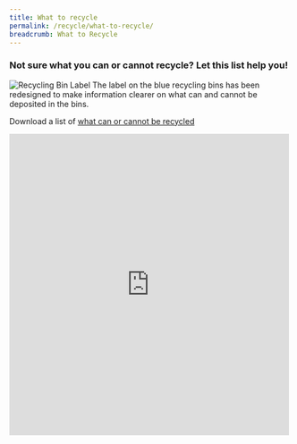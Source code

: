 ```yaml
---
title: What to recycle
permalink: /recycle/what-to-recycle/
breadcrumb: What to Recycle
---
```

### Not sure what you can or cannot recycle? Let this list help you!

<!-- Image Map Generated by http://www.image-map.net/ -->
<img src="/images/ch2_blue_bin_label.jpg" usemap="#image-map" alt="Recycling Bin Label">

<map name="image-map">
    <area target="" alt="Can i recycle glass?" title="Can i recycle paper?" href="#paper" coords="1,0,184,335" shape="rect">
    <area target="" alt="Can i recycle paper?" title="Can i recycle metal?" href="#metal" coords="388,332,205,2" shape="rect">
    <area target="" alt="Can i recycle plastic?" title="Can i recycle plastic?" href="#plastic" coords="594,335,410,0" shape="rect">
    <area target="" alt="Can i recycle metal?" title="Can i recycle glass?" href="#glass" coords="800,335,614,0" shape="rect">
</map>
<caption>The label on the blue recycling bins has been redesigned to make information clearer on what can and cannot be deposited in the bins.</caption>

Download a list of <a href="https://www.nea.gov.sg/docs/default-source/our-services/waste-management/list-of-items-that-are-recyclable-and-not.pdf">what can or cannot be recycled</a>

<iframe src="https://www.facebook.com/plugins/post.php?href=https%3A%2F%2Fwww.facebook.com%2FMSEsingapore%2Fposts%2F379443177560066&show_text=true&width=500" width="500" height="540" style="border:none;overflow:hidden" scrolling="no" frameborder="0" allowfullscreen="true" allow="autoplay; clipboard-write; encrypted-media; picture-in-picture; web-share"></iframe>

<!--
### Paper 

<table class="table-h">
<tr>
    <th width ="5%" class="tg-0lax">S/N</th>
    <th width ="55%" class="tg-0lax">Item</th>
    <th width ="10%" class="tg-0lax">Can recycle?</th>
    <th width ="30%"  class="tg-0lax">Remarks</th>
  </tr>
  <tr>
    <td class="tg-0lax">1</td>
    <td class="tg-0lax">Printed paper (Glossy and non-glossy)</td>
    <td class="tg-0lax">YES</td>
    <td class="tg-0lax"></td>
  </tr>
  <tr>
    <td class="tg-0lax">2</td>
    <td class="tg-0lax">Writing paper</td>
    <td class="tg-0lax">YES</td>
    <td class="tg-0lax"></td>
  </tr>
  <tr>
    <td class="tg-0lax">3</td>
    <td class="tg-0lax">Newspaper</td>
    <td class="tg-0lax">YES</td>
    <td class="tg-0lax"></td>
  </tr>
  <tr>
    <td class="tg-0lax">4</td>
    <td class="tg-0lax">Flyer (Glossy and non-glossy)</td>
    <td class="tg-0lax">YES</td>
    <td class="tg-0lax"></td>
  </tr>
  <tr>
    <td class="tg-0lax">5</td>
    <td class="tg-0lax">Brochure (Glossy and non-glossy)</td>
    <td class="tg-0lax">YES</td>
    <td class="tg-0lax"></td>
  </tr>
  <tr>
    <td class="tg-0lax">6</td>
    <td class="tg-0lax">Magazine (Glossy and non-glossy)</td>
    <td class="tg-0lax">YES</td>
    <td class="tg-0lax"></td>
  </tr>
  <tr>
    <td class="tg-0lax">7</td>
    <td class="tg-0lax">Book / Textbook</td>
    <td class="tg-0lax">YES</td>
    <td class="tg-0lax">Donate if it is in good condition</td>
  </tr>
  <tr>
    <td class="tg-0lax">8</td>
    <td class="tg-0lax">Telephone directory</td>
    <td class="tg-0lax">YES</td>
    <td class="tg-0lax"></td>
  </tr>
  <tr>
    <td class="tg-0lax">9</td>
    <td class="tg-0lax">Envelope (With and without plastic window)</td>
    <td class="tg-0lax">YES</td>
    <td class="tg-0lax"></td>
  </tr>
  <tr>
    <td class="tg-0lax">10</td>
    <td class="tg-0lax">Red packet</td>
    <td class="tg-0lax">YES</td>
    <td class="tg-0lax"></td>
  </tr>
  <tr>
    <td class="tg-0lax">11</td>
    <td class="tg-0lax">Namecard</td>
    <td class="tg-0lax">YES</td>
    <td class="tg-0lax"></td>
  </tr>
  <tr>
    <td class="tg-0lax">12</td>
    <td class="tg-0lax">Calendar</td>
    <td class="tg-0lax">YES</td>
    <td class="tg-0lax"></td>
  </tr>
  <tr>
    <td class="tg-0lax">13</td>
    <td class="tg-0lax">Greeting card</td>
    <td class="tg-0lax">YES</td>
    <td class="tg-0lax"></td>
  </tr>
  <tr>
    <td class="tg-0lax">14</td>
    <td class="tg-0lax">Gift wrapping paper</td>
    <td class="tg-0lax">YES</td>
    <td class="tg-0lax"></td>
  </tr>
  <tr>
    <td class="tg-0lax">15</td>
    <td class="tg-0lax">Shredded paper</td>
    <td class="tg-0lax">YES</td>
    <td class="tg-0lax"></td>
  </tr>
  <tr>
    <td class="tg-0lax">16</td>
    <td class="tg-0lax">Paper receipt</td>
    <td class="tg-0lax">YES</td>
    <td class="tg-0lax"></td>
  </tr>
  <tr>
    <td class="tg-0lax">17</td>
    <td class="tg-0lax">Carton box / Cardboard box</td>
    <td class="tg-0lax">YES</td>
    <td class="tg-0lax">Please flatten</td>
  </tr>
  <tr>
    <td class="tg-0lax">18</td>
    <td class="tg-0lax">Paper packaging <br />Printed paper box<br /> Paper Box</td>
    <td class="tg-0lax">YES</td>
    <td class="tg-0lax">Please flatten</td>
  </tr>
  <tr>
    <td class="tg-0lax">19</td>
    <td class="tg-0lax">Egg tray</td>
    <td class="tg-0lax">YES</td>
    <td class="tg-0lax"></td>
  </tr>
  <tr>
    <td class="tg-0lax">20</td>
    <td class="tg-0lax">Beverage carton (e.g. milk, juice and drink packet)</td>
    <td class="tg-0lax">YES</td>
    <td class="tg-0lax">Please empty and rinse when necessary. Please flatten</td>
  </tr>
  <tr>
    <td class="tg-0lax">21</td>
    <td class="tg-0lax">Paper towel and toilet roll tube</td>
    <td class="tg-0lax">YES</td>
    <td class="tg-0lax"></td>
  </tr>
  <tr>
    <td class="tg-0lax">22</td>
    <td class="tg-0lax">Tissue box</td>
    <td class="tg-0lax">YES</td>
    <td class="tg-0lax">Please flatten</td>
  </tr>
  <tr>
    <td class="tg-0lax">23</td>
    <td class="tg-0lax">Paper bag</td>
    <td class="tg-0lax">YES</td>
    <td class="tg-0lax"></td>
  </tr>
  <tr>
    <td class="tg-0lax">24</td>
    <td class="tg-0lax">Paper disposables such as <br />Paper cup<br />Paper plate<br />Glitter paper<br />Crayon drawing</td>
    <td class="tg-0lax"><span style="color:red">NO</span></td>
    <td class="tg-0lax">Dispose as general waste</td>
  </tr>
  <tr>
    <td class="tg-0lax">25</td>
    <td class="tg-0lax">Tissue paper</td>
    <td class="tg-0lax"><span style="color:red">NO</span></td>
    <td class="tg-0lax">Dispose as general waste</td>
  </tr>
  <tr>
    <td class="tg-0lax">26</td>
    <td class="tg-0lax">Paper towel</td>
    <td class="tg-0lax"><span style="color:red">NO</span></td>
    <td class="tg-0lax">Dispose as general waste</td>
  </tr>
  <tr>
    <td class="tg-0lax">27</td>
    <td class="tg-0lax">Toilet paper</td>
    <td class="tg-0lax"><span style="color:red">NO</span></td>
    <td class="tg-0lax">Dispose as general waste</td>
  </tr>
  <tr>
    <td class="tg-0lax">28</td>
    <td class="tg-0lax">Disposable wooden chopstick<br />Wooden chopsticks <br />Pizza boxes</td>
    <td class="tg-0lax"><span style="color:red">NO</span></td>
    <td class="tg-0lax">Dispose as general waste</td>
  </tr>
  <tr>
    <td class="tg-0lax">29</td>
    <td class="tg-0lax">Wax paper</td>
    <td class="tg-0lax"><span style="color:red">NO</span></td>
    <td class="tg-0lax">Dispose as general waste</td>
  </tr>
  <tr>
    <td class="tg-0lax">30</td>
    <td class="tg-0lax">Paper packaging that are contaminated with food (eg pizza box, paper bag for pastries)</td>
    <td class="tg-0lax"><span style="color:red">NO</span></td>
    <td class="tg-0lax">Dispose as general waste</td>
  </tr>
</table>


### Plastic

<table class="table-h">
<tr>
    <th width ="5%" class="tg-0lax">S/N</th>
    <th width ="55%" class="tg-0lax">Item</th>
    <th width ="10%" class="tg-0lax">Can recycle?</th>
    <th width ="30%"  class="tg-0lax">Remarks</th>
  </tr>
  <tr>
    <td class="tg-0lax">1</td>
    <td class="tg-0lax">Plastic bottle/container - Food or Beverage (e.g. Mineral water bottle, Soft drink bottle, Carbonated drink bottle, Milk bottle, Water bottle, Medicine bottle etc)</td>
    <td class="tg-0lax">YES</td>
    <td class="tg-0lax">Please empty and rinse when necessary</td>
  </tr>
  <tr>
    <td class="tg-0lax">2</td>
    <td class="tg-0lax">Plastic bottle/container - Non-food (e.g. shampoo, bodywash, facial cleanser, detergent, soap etc)</td>
    <td class="tg-0lax">YES</td>
    <td class="tg-0lax">Please empty and rinse when necessary</td>
  </tr>
  <tr>
    <td class="tg-0lax">3</td>
    <td class="tg-0lax">CD/DVD and CD/DVC casing</td>
    <td class="tg-0lax">YES</td>
    <td class="tg-0lax"></td>
  </tr>
  <tr>
    <td class="tg-0lax">4</td>
    <td class="tg-0lax">Plastic bag (except for oxo- and bio-degradable bags)</td>
    <td class="tg-0lax">YES</td>
    <td class="tg-0lax"></td>
  </tr>
  <tr>
    <td class="tg-0lax">5</td>
    <td class="tg-0lax">Plastic film/flexible packaging (e.g. magazine wrapper, film packaging for packet drinks, bubble wrap etc.)</td>
    <td class="tg-0lax">YES</td>
    <td class="tg-0lax"></td>
  </tr>
  <tr>
    <td class="tg-0lax">6</td>
    <td class="tg-0lax">Plastic packaging (e.g. sliced bread bag and egg trays)</td>
    <td class="tg-0lax">YES</td>
    <td class="tg-0lax">Please empty contents</td>
  </tr>
  <tr>
    <td class="tg-0lax">7</td>
    <td class="tg-0lax">Plastic clothes hanger</td>
    <td class="tg-0lax">YES</td>
    <td class="tg-0lax"></td>
  </tr>
  <tr>
    <td class="tg-0lax">8</td>
    <td class="tg-0lax">Non-polystyrene foam takeaway food container</td>
    <td class="tg-0lax">YES</td>
    <td class="tg-0lax">Please empty and rinse when necessary</td>
  </tr>
  <tr>
    <td class="tg-0lax">9</td>
    <td class="tg-0lax">Polystyrene foam product (e.g. Styrofoam cup, clam shell container)</td>
    <td class="tg-0lax"><span style="color:red">NO</span></td>
    <td class="tg-0lax">Dispose as general waste</td>
  </tr>
  <tr>
    <td class="tg-0lax">10</td>
    <td class="tg-0lax">Plastic disposables - cutlery and crockery</td>
    <td class="tg-0lax"><span style="color:red">NO</span></td>
    <td class="tg-0lax">Dispose as general waste</td>
  </tr>
  <tr>
    <td class="tg-0lax">11</td>
    <td class="tg-0lax">Plastic packaging with foil (e.g. potato chip bags, empty blister pack etc.)</td>
    <td class="tg-0lax"><span style="color:red">NO</span></td>
    <td class="tg-0lax">Dispose as general waste</td>
  </tr>
  <tr>
    <td class="tg-0lax">12</td>
    <td class="tg-0lax">Oxo- and bio-degradable bags</td>
    <td class="tg-0lax"><span style="color:red">NO</span></td>
    <td class="tg-0lax">Dispose as general waste</td>
  </tr>
  <tr>
    <td class="tg-0lax">13</td>
    <td class="tg-0lax">Drinking straw</td>
    <td class="tg-0lax"><span style="color:red">NO</span></td>
    <td class="tg-0lax">Dispose as general waste</td>
  </tr>
  <tr>
    <td class="tg-0lax">14</td>
    <td class="tg-0lax">Cassette and video tape</td>
    <td class="tg-0lax"><span style="color:red">NO</span></td>
    <td class="tg-0lax">Dispose as general waste</td>
  </tr>
  <tr>
    <td class="tg-0lax">15</td>
    <td class="tg-0lax">Plastic packaging contaminated with food</td>
    <td class="tg-0lax"><span style="color:red">NO</span></td>
    <td class="tg-0lax">Dispose as general waste</td>
  </tr>
  <tr>
    <td class="tg-0lax">16</td>
    <td class="tg-0lax">Melamine products (e.g. Melamine cups, melamine plates etc)</td>
    <td class="tg-0lax"><span style="color:red">NO</span></td>
    <td class="tg-0lax">Dispose as general waste</td>
  </tr>
</table>


### Glass


<table class="table-h">
<tr>
    <th width ="5%" class="tg-0lax">S/N</th>
    <th width ="55%" class="tg-0lax">Item</th>
    <th width ="10%" class="tg-0lax">Can recycle?</th>
    <th width ="30%"  class="tg-0lax">Remarks</th>
  </tr>
  <tr>
    <td class="tg-0lax">1</td>
    <td class="tg-0lax">Glass bottle - Beverage (e.g. carbonated drink, beer, wine)</td>
    <td class="tg-0lax">YES</td>
    <td class="tg-0lax">Please empty and rinse when necessary</td>
  </tr>
  <tr>
    <td class="tg-0lax">2</td>
    <td class="tg-0lax">Glass bottle - Food (e.g. sauce and condiment bottle, jam spread etc)</td>
    <td class="tg-0lax">YES</td>
    <td class="tg-0lax">Please empty and rinse when necessary</td>
  </tr>
  <tr>
    <td class="tg-0lax">3</td>
    <td class="tg-0lax">Glass bottle - Cosmetic</td>
    <td class="tg-0lax">YES</td>
    <td class="tg-0lax">Please empty and rinse when necessary</td>
  </tr>
  <tr>
    <td class="tg-0lax">4</td>
    <td class="tg-0lax">Glass bottle - Medicine and supplement</td>
    <td class="tg-0lax">YES</td>
    <td class="tg-0lax">Please empty and rinse when necessary</td>
  </tr>
  <tr>
    <td class="tg-0lax">5</td>
    <td class="tg-0lax">Glassware - Cup, plate</td>
    <td class="tg-0lax">YES</td>
    <td class="tg-0lax"></td>
  </tr>
  <tr>
    <td class="tg-0lax">6</td>
    <td class="tg-0lax">Borosilicate or Pyrex glassware (e.g. bakeware)</td>
    <td class="tg-0lax"><span style="color:red">NO</span></td>
    <td class="tg-0lax">Dispose as general waste</td>
  </tr>
  <tr>
    <td class="tg-0lax">7</td>
    <td class="tg-0lax">Windows</td>
    <td class="tg-0lax"><span style="color:red">NO</span></td>
    <td class="tg-0lax">Dispose as general waste</td>
  </tr>
  <tr>
    <td class="tg-0lax">8</td>
    <td class="tg-0lax">Mirror</td>
    <td class="tg-0lax"><span style="color:red">NO</span></td>
    <td class="tg-0lax">Donate if it is in good condition</td>
  </tr>
  <tr>
    <td class="tg-0lax">9</td>
    <td class="tg-0lax">Ceramic product (e.g. ceramic plate, tea pot etc)</td>
    <td class="tg-0lax"><span style="color:red">NO</span></td>
    <td class="tg-0lax">Donate if it is in good condition</td>
  </tr>
  <tr>
    <td class="tg-0lax">10</td>
    <td class="tg-0lax">Light bulb</td>
    <td class="tg-0lax"><span style="color:green">MAYBE</span></td>
    <td class="tg-0lax">Can be recycled at <a href="/recycle/where-to-recycle/">specific collection points</a></td>
  </tr>
</table>



### Metal

<table class="table-h">
<tr>
    <th width ="5%" class="tg-0lax">S/N</th>
    <th width ="55%" class="tg-0lax">Item</th>
    <th width ="10%" class="tg-0lax">Can recycle?</th>
    <th width ="30%"  class="tg-0lax">Remarks</th>
  </tr>
  <tr>
    <td class="tg-0lax">1</td>
    <td class="tg-0lax">Metal can - Beverage (e.g. carbonated drink, beer etc)</td>
    <td class="tg-0lax">YES</td>
    <td class="tg-0lax">Please empty and rinse when necessary</td>
  </tr>
  <tr>
    <td class="tg-0lax">2</td>
    <td class="tg-0lax">Metal can - Food (e.g. biscuit and food tin, canned food etc)</td>
    <td class="tg-0lax">YES</td>
    <td class="tg-0lax">Please empty and rinse when necessary</td>
  </tr>
  <tr>
    <td class="tg-0lax">3</td>
    <td class="tg-0lax">Metal bottle cap</td>
    <td class="tg-0lax">YES</td>
    <td class="tg-0lax"></td>
  </tr>
  <tr>
    <td class="tg-0lax">4</td>
    <td class="tg-0lax">Aerosol can</td>
    <td class="tg-0lax">YES</td>
    <td class="tg-0lax">Please empty contents</td>
  </tr>
  <tr>
    <td class="tg-0lax">5</td>
    <td class="tg-0lax">Clean aluminium tray and foil</td>
    <td class="tg-0lax">YES</td>
    <td class="tg-0lax">Please rinse when necessary</td>
  </tr>
  <tr>
    <td class="tg-0lax">6</td>
    <td class="tg-0lax">Metal container - Non-food (e.g. paint container etc)</td>
    <td class="tg-0lax">YES</td>
    <td class="tg-0lax">Please empty contents</td>
  </tr>
</table>


### Others

<table class="table-h">
<tr>
    <th width ="5%" class="tg-0lax">S/N</th>
    <th width ="55%" class="tg-0lax">Item</th>
    <th width ="10%" class="tg-0lax">Can recycle?</th>
    <th width ="30%"  class="tg-0lax">Remarks</th>
  </tr>
  <tr>
    <td class="tg-0lax">1</td>
    <td class="tg-0lax">IT accessories (e.g. cable, mouse, keyboard etc)</td>
    <td class="tg-0lax"><span style="color:green">MAYBE</span></td>
    <td class="tg-0lax">Can be recycled at <a href="/recycle/where-to-recycle/">specific collection points</a></td>
  </tr>
  <tr>
    <td class="tg-0lax">2</td>
    <td class="tg-0lax">Electronic waste (e.g. Used mobile phone, tablet, laptop etc)</td>
    <td class="tg-0lax"><span style="color:green">MAYBE</span></td>
    <td class="tg-0lax">Can be recycled at <a href="/recycle/where-to-recycle/">specific collection points</a></td>
  </tr>
  <tr>
    <td class="tg-0lax">3</td>
    <td class="tg-0lax">Rechargable battery</td>
    <td class="tg-0lax"><span style="color:green">MAYBE</span></td>
    <td class="tg-0lax">Can be recycled at <a href="/recycle/where-to-recycle/">specific collection points</a></td>
  </tr>
  <tr>
    <td class="tg-0lax">4</td>
    <td class="tg-0lax">Household battery</td>
    <td class="tg-0lax"><span style="color:red">MAYBE</span></td>
    <td class="tg-0lax">Can be recycled at <a href="/recycle/where-to-recycle/">specific collection points</a></td>
  </tr>
  <tr>
    <td class="tg-0lax">5</td>
    <td class="tg-0lax">Old items which are not in good condition (e.g. clothes, shoes, bag, soft toy, umbrella etc)</td>
    <td class="tg-0lax"><span style="color:red">NO</span></td>
    <td class="tg-0lax">Dispose as general waste</td>
  </tr>
  <tr>
    <td class="tg-0lax">6</td>
    <td class="tg-0lax">Old items which are in good condition (e.g. clothes, shoes, bag, soft toy, umbrella, spectacle etc)</td>
    <td class="tg-0lax"><span style="color:red">NO</span></td>
    <td class="tg-0lax">Donate if it is in good condition</td>
  </tr>
  <tr>
    <td class="tg-0lax">7</td>
    <td class="tg-0lax">Food waste</td>
    <td class="tg-0lax"><span style="color:red">NO</span></td>
    <td class="tg-0lax">Dispose as general waste</td>
  </tr>
  <tr>
    <td class="tg-0lax">8</td>
    <td class="tg-0lax">Leftover medicine</td>
    <td class="tg-0lax"><span style="color:red">NO</span></td>
    <td class="tg-0lax">Dispose as general waste</td>
  </tr>
  <tr>
    <td class="tg-0lax">9</td>
    <td class="tg-0lax">Diaper and sanitary pad</td>
    <td class="tg-0lax"><span style="color:red">NO</span></td>
    <td class="tg-0lax">Dispose as general waste</td>
  </tr>
  <tr>
    <td class="tg-0lax">10</td>
    <td class="tg-0lax">Stationery - Pen and pencil</td>
    <td class="tg-0lax"><span style="color:red">NO</span></td>
    <td class="tg-0lax">Donate if it is in good condition</td>
  </tr>
  <tr>
    <td class="tg-0lax">11</td>
    <td class="tg-0lax">Plant and horticultural waste</td>
    <td class="tg-0lax"><span style="color:green">MAYBE</span></td>
    <td class="tg-0lax">Only for landed estates: bag and place outside your unit on collection days</td>
  </tr>
  <tr>
    <td class="tg-0lax">12</td>
    <td class="tg-0lax">Luggage bag</td>
    <td class="tg-0lax"><span style="color:red">NO</span></td>
    <td class="tg-0lax">Donate if it is in good condition</td>
  </tr>
  <tr>
    <td class="tg-0lax">13</td>
    <td class="tg-0lax">Bulky waste (e.g. Furniture, standing fan etc)</td>
    <td class="tg-0lax"><span style="color:red">NO</span></td>
    <td class="tg-0lax">Donate if it is in good condition<br />Contact Town council to remove from your residential premises</td>
  </tr>
</table>
-->
